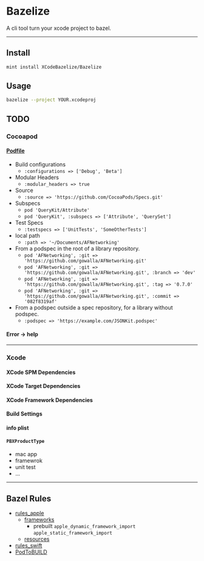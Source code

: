# Bazelize

A cli tool turn your xcode project to bazel.

---

## Install

```sh
mint install XCodeBazelize/Bazelize
```

## Usage

```sh
bazelize --project YOUR.xcodeproj
```

## TODO

### Cocoapod

#### [Podfile](https://guides.cocoapods.org/using/the-podfile.html)

 * Build configurations
    * `:configurations => ['Debug', 'Beta']`
 * Modular Headers
    * `:modular_headers => true`
 * Source
    * `:source => 'https://github.com/CocoaPods/Specs.git'`
 * Subspecs
    * `pod 'QueryKit/Attribute'`
    * `pod 'QueryKit', :subspecs => ['Attribute', 'QuerySet']`
 * Test Specs
    * `:testspecs => ['UnitTests', 'SomeOtherTests']`
 * local path
    * `:path => '~/Documents/AFNetworking'`
 * From a podspec in the root of a library repository.
    * `pod 'AFNetworking', :git => 'https://github.com/gowalla/AFNetworking.git'`
    * `pod 'AFNetworking', :git => 'https://github.com/gowalla/AFNetworking.git', :branch => 'dev'`
    * `pod 'AFNetworking', :git => 'https://github.com/gowalla/AFNetworking.git', :tag => '0.7.0'`
    * `pod 'AFNetworking', :git => 'https://github.com/gowalla/AFNetworking.git', :commit => '082f8319af'`
 * From a podspec outside a spec repository, for a library without podspec.
    * `:podspec => 'https://example.com/JSONKit.podspec'`

#### Error -> help

------

### Xcode

#### XCode SPM Dependencies

#### XCode Target Dependencies

#### XCode Framework Dependencies

#### Build Settings

#### info plist

#### `PBXProductType`

 * mac app
 * framewrok
 * unit test
 * ...

-----

## Bazel Rules

 * [rules_apple](https://github.com/bazelbuild/rules_apple/tree/master/doc)
    * [frameworks](https://github.com/bazelbuild/rules_apple/blob/master/doc/frameworks.md)
        * prebuilt
          `apple_dynamic_framework_import`  
          `apple_static_framework_import`
    * [resources](https://github.com/bazelbuild/rules_apple/blob/master/doc/resources.md)
 * [rules_swift](https://github.com/bazelbuild/rules_swift/blob/master/doc/rules.md#swift_proto_library)
 * [PodToBUILD](https://github.com/pinterest/PodToBUILD/blob/master/BazelExtensions/workspace.bzl#L218)
